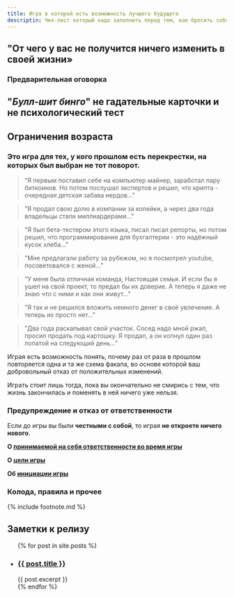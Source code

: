 ```yaml
---
title: Игра в которой есть возможность лучшего будущего
descriptin: Чек-лист который надо заполнить перед тем, как бросить собственное дело, проект или идею
--- 
```


## "От чего у вас не получится ничего изменить в своей жизни»

### Предварительная оговорка

## "**_Булл-шит бинго_**" не гадательные карточки и не психологический тест

## Ограничения возраста

### Это игра для тех, у кого прошлом есть перекрестки, на которых был выбран не тот поворот.

> "Я первым поставил себе на компьютер майнер, заработал пару биткоинов. Но потом послушал экспертов и решил, что крипта - очередная детская забава нердов..."

> "Я продал свою долю в компании за копейки, а через два года владельцы стали миллиардерами..."

> "Я был бета-тестером этого языка, писал писал репорты, но потом решил, что программирование для бухгалтерии - это надёжный кусок хлеба..."

> "Мне предлагали работу за рубежом, но я посмотрел youtube, посоветовался с женой..."

> "У меня была отличная команда, Настоящая семья. И если бы я ушел на свой проект, то предал бы их доверие. А теперь я даже не знаю что с ними и как они живут..."

> "Я так и не решился вложить немного денег в своё увлечение. А теперь их просто нет..."

> "Два года раскапывал свой участок. Сосед надо мной ржал, просил продать под картошку. Я продал, а он копнул один раз лопатой на следующий день..."

Играя есть возможность понять, почему раз от раза в прошлом повторяется одна и та же схема факапа, во основе которой ваш добровольный отказ от положительных изменений.  

Играть стоит лишь тогда, пока вы окончательно не смирись с тем, что жизнь закончилась и поменять в ней ничего уже нельзя. 

### Предупреждение и отказ от ответственности
Если до игры вы были **честными с собой**, то играя **не откроете ничего нового**.

**О [принимаемой на себя ответственности во время игры](/disclaimer/)**

**О [цели игры](/target/)**

**Об [инициации игры](/initiation/)**

### Колода, правила и прочее

{% include footnote.md %}

<h2>Заметки к релизу</h2>

<ul>
  {% for post in site.posts %}
    <li>
      <h3><a href="{{ post.url }}">{{ post.title }}</a></h3>
      {{ post.excerpt }}
    </li>
  {% endfor %}
</ul>


